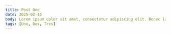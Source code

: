 ```yaml
---
title: Post One
date: 2025-02-16
body: Lorem ipsum dolor sit amet, consectetur adipiscing elit. Donec lacinia feugiat sem, ac tincidunt nunc tincidunt ut. Donec efficitur posuere lectus non aliquam. Praesent aliquet ac orci ac mollis. Praesent efficitur finibus nisi a maximus. Nunc tempus lacus vitae odio tristique rhoncus. Suspendisse facilisis, justo sed cursus gravida, est velit blandit orci, non fringilla neque arcu nec metus. Sed semper arcu vitae ligula sollicitudin, in maximus odio varius. Suspendisse condimentum fringilla tempus.
tags: [Uno, Dos, Tres]
---
```

